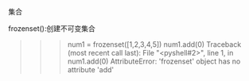 集合

frozenset():创建不可变集合

>>> num1 = frozenset([1,2,3,4,5])
>>> num1.add(0)
>>> Traceback (most recent call last):
>>> File "<pyshell#2>", line 1, in <module>
>>> num1.add(0)
>>> AttributeError: 'frozenset' object has no attribute 'add'

